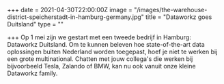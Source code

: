 +++
date = 2021-04-30T22:00:00Z
image = "/images/the-warehouse-district-speicherstadt-in-hamburg-germany.jpg"
title = "Dataworkz goes Duitsland"
type = ""

+++
Op 1 mei zijn we gestart met een tweede bedrijf in Hamburg: Dataworkz Duitsland. Om te kunnen beleven hoe state-of-the-art data oplossingen buiten Nederland worden toegepast, hoef je niet te werken bij een grote multinational. Chatten met jouw collega's die werken bij bijvoorbeeld Tesla, Zalando of BMW, kan nu ook vanuit onze kleine Dataworkz family.
